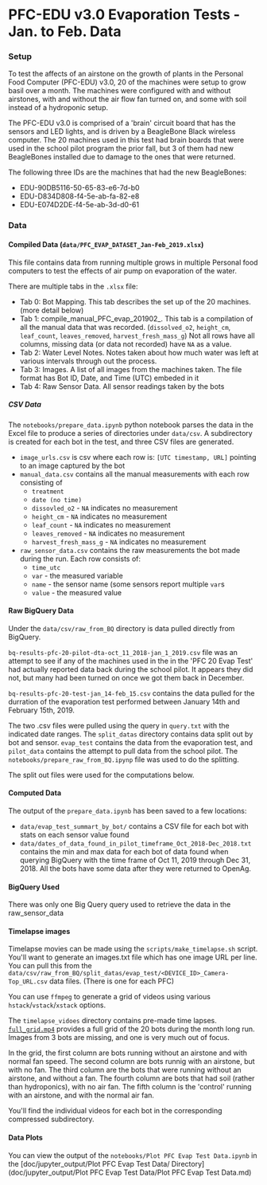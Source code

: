 # PFC-EDU v3.0 Evaporation Tests - Jan. to Feb. Data

### Setup
To test the affects of an airstone on the growth of plants in the Personal Food Computer (PFC-EDU) v3.0, 
20 of the machines were setup to grow basil over a month. The machines were configured with and
without airstones, with and without the air flow fan turned on, and some with soil instead of a 
hydroponic setup.

The PFC-EDU v3.0 is comprised of a 'brain' circuit board that has the sensors and LED lights, and is driven by
a BeagleBone Black wireless computer. The 20 machines used in this test had brain boards that were
used in the school pilot program the prior fall, but 3 of them had new BeagleBones installed due to 
damage to the ones that were returned. 

The following three IDs are the machines that had the new BeagleBones:

 - EDU-90DB5116-50-65-83-e6-7d-b0
 - EDU-D834D808-f4-5e-ab-fa-82-e8
 - EDU-E074D2DE-f4-5e-ab-3d-d0-61

### Data

#### Compiled Data (`data/PFC_EVAP_DATASET_Jan-Feb_2019.xlsx`)

This file contains data from running multiple grows in multiple Personal food computers to test the effects of air pump on evaporation of the water. 

There are multiple tabs in the `.xlsx` file:

 - Tab 0: Bot Mapping. This tab describes the set up of the 20 machines. (more detail below)
 - Tab 1: compile_manual_PFC_evap_201902_. This tab is a compilation of all the manual data that was recorded. (`dissolved_o2`, `height_cm`, `leaf_count`, `leaves_removed`, `harvest_fresh_mass_g`) Not all rows have all columns, missing data (or data not recorded) have `NA` as a value.
 - Tab 2: Water Level Notes. Notes taken about how much water was left at various intervals through out the process.
 - Tab 3: Images. A list of all images from the machines taken. The file format has Bot ID, Date, and Time (UTC) embeded in it
 - Tab 4: Raw Sensor Data. All sensor readings taken by the bots
 
 ##### CSV Data

 The `notebooks/prepare_data.ipynb` python notebook parses the data in the Excel file to produce a series of 
 directories under `data/csv`. A subdirectory is created for each bot in the test, and three CSV files are generated.
 
  - `image_urls.csv` is csv where each row is: `[UTC timestamp, URL]` pointing to an image captured by the bot
  - `manual_data.csv` contains all the manual measurements with each row consisting of 
    - `treatment`
    - `date (no time)`
    - `dissovled_o2` - `NA` indicates no measurement
    - `height_cm` - `NA` indicates no measurement
    - `leaf_count` - `NA` indicates no measurement
    - `leaves_removed` - `NA` indicates no measurement
    - `harvest_fresh_mass_g` - `NA` indicates no measurement
  - `raw_sensor_data.csv` contains the raw measurements the bot made during the run. Each row consists of:
    - `time_utc`
    - `var` - the measured variable
    - `name` - the sensor name (some sensors report multiple `var`s
    - `value` - the measured value

#### Raw BigQuery Data
Under the `data/csv/raw_from_BQ` directory is data pulled directly from BigQuery. 

`bq-results-pfc-20-pilot-dta-oct_11_2018-jan_1_2019.csv` file was an attempt to see if 
any of the machines used in the in the 'PFC 20 Evap Test' had actually reported data back 
during the school pilot. It appears they did not, but many had been turned on once we got them back in December.

`bq-results-pfc-20-test-jan_14-feb_15.csv` contains the data pulled for the durration of the 
evaporation test performed between January 14th and February 15th, 2019.

The two .csv files were pulled using the query in `query.txt` with the indicated date ranges.
The `split_datas` directory contains data split out by bot and sensor. `evap_test` contains the data from the 
evaporation test, and `pilot_data` contains the attempt to pull data from the school pilot.
The `notebooks/prepare_raw_from_BQ.ipynp` file was used to do the splitting. 

The split out files were used for the computations below.

#### Computed Data

The output of the `prepare_data.ipynb` has been saved to a few locations:

 - `data/evap_test_summart_by_bot/` contains a CSV file for each bot with stats on each sensor value found
 - `data/dates_of_data_found_in_pilot_timeframe_Oct_2018-Dec_2018.txt` contains the min and max data for each bot of data found when querying BigQuery with the time frame of Oct 11, 2019 through Dec 31, 2018. All the bots have some data after they were returned to OpenAg.

#### BigQuery Used

There was only one Big Query query used to retrieve the data in the raw_sensor_data
    
#### Timelapse images
Timelapse movies can be made using the `scripts/make_timelapse.sh` script. You'll want to generate an
images.txt file which has one image URL per line. You can pull this from the 
`data/csv/raw_from_BQ/split_datas/evap_test/<DEVICE_ID>_Camera-Top_URL.csv` data files. (There is
one for each PFC)

You can use `ffmpeg` to generate a grid of videos using various `hstack`/`vstack`/`xstack` options.

The `timelapse_vidoes` directory contains pre-made time lapses.
[`full_grid.mp4`](timelapse_videos/full_grid.mp4) provides a full grid of the 20 bots during the month long run.
Images from 3 bots are missing, and one is very much out of focus.

In the grid, the first column are bots running without an airstone and with normal fan speed.
The second column are bots runnig with an airstone, but with no fan.
The third column are the bots that were running without an airstone, and without a fan.
The fourth column are bots that had soil (rather than hydroponics), with no air fan.
The fifth column is the 'control' running with an airstone, and with the normal air fan.

You'll find the individual videos for each bot in the corresponding compressed subdirectory.


#### Data Plots
   You can view the output of the `notebooks/Plot PFC Evap Test Data.ipynb` in the [doc/jupyter_output/Plot PFC Evap Test Data/ Directory](doc/jupyter_output/Plot PFC Evap Test Data/Plot PFC Evap Test Data.md)